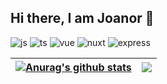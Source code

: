 ## Hi there, I am Joanor 👋

![js](https://img.shields.io/badge/JavaScript-%E2%9D%A4-yellowgreen)
![ts](https://img.shields.io/badge/TypeScript-%E2%9D%A4-brightgreen)
![vue](https://img.shields.io/badge/Vue-%E2%9D%A4-orange)
![nuxt](https://img.shields.io/badge/Nuxt-%E2%9D%A4-lightgrey)
![express](https://img.shields.io/badge/Express-%E2%9D%A4-green)
<!-- ![koa](https://img.shields.io/badge/Koa-%E2%9D%A4-red)
![nestjs](https://img.shields.io/badge/Nestjs-%E2%9D%A4-blue) -->
<!-- ![visitor](https://visitor-badge.laobi.icu/badge?page_id=joanor.joanor) -->
<!-- - 🔭 I’m currently working on ...
- 🌱 I’m currently learning ...
- 👯 I’m looking to collaborate on ...
- 🤔 I’m looking for help with ...
- 💬 Ask me about ...
- 📫 How to reach me: ...
- 😄 Pronouns: ...
- ⚡ Fun fact: ...
 -->
<!-- [![Joanor's GitHub stats](https://github-readme-stats.vercel.app/api?username=joanor&show_icons=true&theme=merko)](https://github.com/anuraghazra/github-readme-stats)
<br />
[![Top Langs](https://github-readme-stats.vercel.app/api/top-langs/?username=anuraghazra&layout=compact)](https://github.com/anuraghazra/github-readme-stats) -->

| <a href="https://github.com/joanor/github-readme-stats"><img align="center" src="https://github-readme-stats.vercel.app/api?username=joanor&show_icons=true&include_all_commits=true&hide_border=true" alt="Anurag's github stats" /></a> | <a href="https://github.com/joanor/github-readme-stats"><img align="center" src="https://github-readme-stats.vercel.app/api/top-langs/?username=joanor&layout=compact&hide_border=true" /></a> |
| ------------- | ------------- |

<!-- [![Readme Card](https://github-readme-stats.vercel.app/api/pin/?username=joanor&repo=Ivy)](https://github.com/joanor/Ivy)
[![Readme Card](https://github-readme-stats.vercel.app/api/pin/?username=joanor&repo=lottery)](https://github.com/joanor/lottery)
[![Readme Card](https://github-readme-stats.vercel.app/api/pin/?username=joanor&repo=wx-jumbo)](https://github.com/joanor/wx-jumbo)
[![Readme Card](https://github-readme-stats.vercel.app/api/pin/?username=joanor&repo=weather-widget)](https://github.com/joanor/weather-widget) -->
